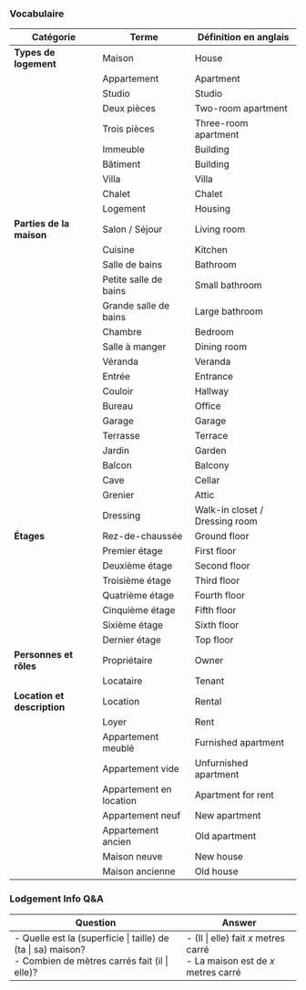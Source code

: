 ### Vocabulaire

| **Catégorie**            | **Terme**              | **Définition en anglais**                        |
| ------------------------ | ---------------------- | ------------------------------------------------ |
| **Types de logement**    | Maison                 | House                                            |
|                          | Appartement            | Apartment                                        |
|                          | Studio                 | Studio                                           |
|                          | Deux pièces            | Two-room apartment                               |
|                          | Trois pièces           | Three-room apartment                             |
|                          | Immeuble               | Building                                         |
|                          | Bâtiment               | Building                                         |
|                          | Villa                  | Villa                                            |
|                          | Chalet                 | Chalet                                           |
|                          | Logement               | Housing                                          |
| **Parties de la maison** | Salon / Séjour         | Living room                                      |
|                          | Cuisine                | Kitchen                                          |
|                          | Salle de bains         | Bathroom                                         |
|                          | Petite salle de bains  | Small bathroom                                   |
|                          | Grande salle de bains  | Large bathroom                                   |
|                          | Chambre                | Bedroom                                          |
|                          | Salle à manger         | Dining room                                      |
|                          | Véranda                | Veranda                                          |
|                          | Entrée                 | Entrance                                         |
|                          | Couloir                | Hallway                                          |
|                          | Bureau                 | Office                                           |
|                          | Garage                 | Garage                                           |
|                          | Terrasse               | Terrace                                          |
|                          | Jardin                 | Garden                                           |
|                          | Balcon                 | Balcony                                          |
|                          | Cave                   | Cellar                                           |
|                          | Grenier                | Attic                                            |
|                          | Dressing               | Walk-in closet / Dressing room                   |
| **Étages**               | Rez-de-chaussée        | Ground floor                                     |
|                          | Premier étage          | First floor                                      |
|                          | Deuxième étage         | Second floor                                     |
|                          | Troisième étage        | Third floor                                      |
|                          | Quatrième étage        | Fourth floor                                     |
|                          | Cinquième étage        | Fifth floor                                      |
|                          | Sixième étage          | Sixth floor                                      |
|                          | Dernier étage          | Top floor                                        |
| **Personnes et rôles**   | Propriétaire           | Owner                                            |
|                          | Locataire              | Tenant                                           |
| **Location et description** | Location           | Rental                                           |
|                          | Loyer                  | Rent                                             |
|                          | Appartement meublé     | Furnished apartment                              |
|                          | Appartement vide       | Unfurnished apartment                            |
|                          | Appartement en location| Apartment for rent                               |
|                          | Appartement neuf       | New apartment                                    |
|                          | Appartement ancien     | Old apartment                                    |
|                          | Maison neuve           | New house                                        |
|                          | Maison ancienne        | Old house                                        |

### Lodgement Info Q&A

| Question                                                                                                      | Answer                                                                      |
| ------------------------------------------------------------------------------------------------------------- | --------------------------------------------------------------------------- |
| - Quelle est la (superficie \| taille) de (ta \| sa) maison?<br>- Combien de mètres carrés fait (il \| elle)? | - (Il \| elle) fait $x$ metres carré<br>- La maison est de $x$ metres carré |
